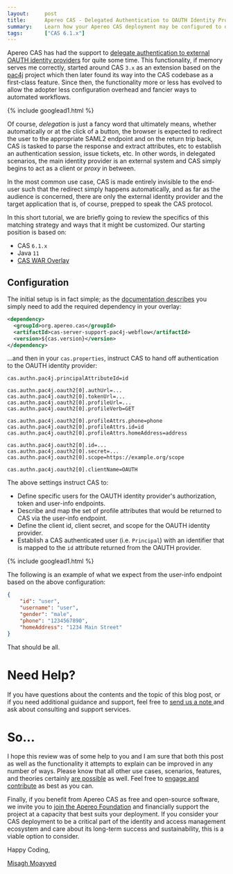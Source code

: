 ```yaml
---
layout:     post
title:      Apereo CAS - Delegated Authentication to OAUTH Identity Providers
summary:    Learn how your Apereo CAS deployment may be configured to delegate authentication to an external OAUTH identity provider.
tags:       ["CAS 6.1.x"]
---
```


Apereo CAS has had the support to [delegate authentication to external OAUTH identity providers](https://apereo.github.io/cas/6.1.x/integration/Delegate-Authentication.html) for quite some time. This functionality, if memory serves me correctly, started around CAS `3.x` as an extension based on the [pac4j](https://github.com/pac4j/pac4j) project which then later found its way into the CAS codebase as a first-class feature. Since then, the functionality more or less has evolved to allow the adopter less configuration overhead and fancier ways to automated workflows.

{% include googlead1.html  %}

Of course, *delegation* is just a fancy word that ultimately means, whether automatically or at the click of a button, the browser is expected to redirect the user to the appropriate SAML2 endpoint and on the return trip back, CAS is tasked to parse the response and extract attributes, etc to establish an authentication session, issue tickets, etc. In other words, in delegated scenarios, the main identity provider is an external system and CAS simply begins to act as a client or *proxy* in between.

In the most common use case, CAS is made entirely invisible to the end-user such that the redirect simply happens automatically, and as far as the audience is concerned, there are only the external identity provider and the target application that is, of course, prepped to speak the CAS protocol.

In this short tutorial, we are briefly going to review the specifics of this matching strategy and ways that it might be customized. Our starting position is based on:

- CAS `6.1.x`
- Java `11`
- [CAS WAR Overlay](https://github.com/apereo/cas-overlay-template)


## Configuration

The initial setup is in fact simple; as the [documentation describes](https://apereo.github.io/cas/6.1.x/integration/Delegate-Authentication.html) you simply need to add the required dependency in your overlay:

```xml
<dependency>
  <groupId>org.apereo.cas</groupId>
  <artifactId>cas-server-support-pac4j-webflow</artifactId>
  <version>${cas.version}</version>
</dependency>
```

...and then in your `cas.properties`, instruct CAS to hand off authentication to the OAUTH identity provider:

```
cas.authn.pac4j.principalAttributeId=id

cas.authn.pac4j.oauth2[0].authUrl=...
cas.authn.pac4j.oauth2[0].tokenUrl=...
cas.authn.pac4j.oauth2[0].profileUrl=...
cas.authn.pac4j.oauth2[0].profileVerb=GET

cas.authn.pac4j.oauth2[0].profileAttrs.phone=phone
cas.authn.pac4j.oauth2[0].profileAttrs.id=id
cas.authn.pac4j.oauth2[0].profileAttrs.homeAddress=address

cas.authn.pac4j.oauth2[0].id=...
cas.authn.pac4j.oauth2[0].secret=...
cas.authn.pac4j.oauth2[0].scope=https://example.org/scope

cas.authn.pac4j.oauth2[0].clientName=OAUTH
```

The above settings instruct CAS to:

- Define specific users for the OAUTH identity provider's authorization, token and user-info endpoints.
- Describe and map the set of profile attributes that would be returned to CAS via the user-info endpoint.
- Define the client id, client secret, and scope for the OAUTH identity provider.
- Establish a CAS authenticated user (i.e. `Principal`) with an identifier that is mapped to the `id` attribute returned from the OAUTH provider.

{% include googlead1.html  %}

The following is an example of what we expect from the user-info endpoint based on the above configuration:

```json
{
    "id": "user",
    "username": "user",
    "gender": "male",
    "phone": "1234567890",
    "homeAddress": "1234 Main Street"
}
```

That should be all. 


# Need Help?

If you have questions about the contents and the topic of this blog post, or if you need additional guidance and support, feel free to [send us a note ](/#contact-section-header) and ask about consulting and support services.

# So...

I hope this review was of some help to you and I am sure that both this post as well as the functionality it attempts to explain can be improved in any number of ways. Please know that all other use cases, scenarios, features, and theories certainly [are possible](https://apereo.github.io/2017/02/18/onthe-theoryof-possibility/) as well. Feel free to [engage and contribute](https://apereo.github.io/cas/developer/Contributor-Guidelines.html) as best as you can.

Finally, if you benefit from Apereo CAS as free and open-source software, we invite you to [join the Apereo Foundation](https://www.apereo.org/content/apereo-membership) and financially support the project at a capacity that best suits your deployment. If you consider your CAS deployment to be a critical part of the identity and access management ecosystem and care about its long-term success and sustainability, this is a viable option to consider.

Happy Coding,

[Misagh Moayyed](https://fawnoos.com)
